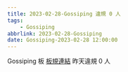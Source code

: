 ```yaml
---
title: 2023-02-28-Gossiping 違規 0 人
tags:
    - Gossiping
abbrlink: 2023-02-28-Gossiping
date: Gossiping-2023-02-28 12:00:00
---
```

Gossiping 板 [板規連結](https://www.ptt.cc/bbs/Gossiping/M.1637425085.A.07D.html)
昨天違規 0 人
